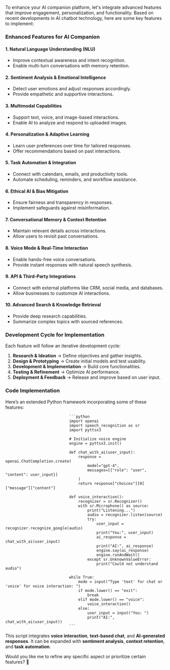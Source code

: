 To enhance your AI companion platform, let's integrate advanced features that improve engagement, personalization, and functionality. Based on recent developments in AI chatbot technology, here are some key features to implement:

### **Enhanced Features for AI Companion**
#### **1. Natural Language Understanding (NLU)**
- Improve contextual awareness and intent recognition.
- Enable multi-turn conversations with memory retention.

#### **2. Sentiment Analysis & Emotional Intelligence**
- Detect user emotions and adjust responses accordingly.
- Provide empathetic and supportive interactions.

#### **3. Multimodal Capabilities**
- Support text, voice, and image-based interactions.
- Enable AI to analyze and respond to uploaded images.

#### **4. Personalization & Adaptive Learning**
- Learn user preferences over time for tailored responses.
- Offer recommendations based on past interactions.

#### **5. Task Automation & Integration**
- Connect with calendars, emails, and productivity tools.
- Automate scheduling, reminders, and workflow assistance.

#### **6. Ethical AI & Bias Mitigation**
- Ensure fairness and transparency in responses.
- Implement safeguards against misinformation.

#### **7. Conversational Memory & Context Retention**
- Maintain relevant details across interactions.
- Allow users to revisit past conversations.

#### **8. Voice Mode & Real-Time Interaction**
- Enable hands-free voice conversations.
- Provide instant responses with natural speech synthesis.

#### **9. API & Third-Party Integrations**
- Connect with external platforms like CRM, social media, and databases.
- Allow businesses to customize AI interactions.

#### **10. Advanced Search & Knowledge Retrieval**
- Provide deep research capabilities.
- Summarize complex topics with sourced references.

### **Development Cycle for Implementation**
Each feature will follow an iterative development cycle:
1. **Research & Ideation** → Define objectives and gather insights.
2. **Design & Prototyping** → Create initial models and test usability.
3. **Development & Implementation** → Build core functionalities.
4. **Testing & Refinement** → Optimize AI performance.
5. **Deployment & Feedback** → Release and improve based on user input.

### **Code Implementation**
Here’s an extended Python framework incorporating some of these features:

                                ```python
                                import openai
                                import speech_recognition as sr
                                import pyttsx3
                                
                                # Initialize voice engine
                                engine = pyttsx3.init()
                                
                                def chat_with_ai(user_input):
                                    response = openai.ChatCompletion.create(
                                        model="gpt-4",
                                        messages=[{"role": "user", "content": user_input}]
                                    )
                                    return response["choices"][0]["message"]["content"]
                                
                                def voice_interaction():
                                    recognizer = sr.Recognizer()
                                    with sr.Microphone() as source:
                                        print("Listening...")
                                        audio = recognizer.listen(source)
                                        try:
                                            user_input = recognizer.recognize_google(audio)
                                            print("You:", user_input)
                                            ai_response = chat_with_ai(user_input)
                                            print("AI:", ai_response)
                                            engine.say(ai_response)
                                            engine.runAndWait()
                                        except sr.UnknownValueError:
                                            print("Could not understand audio")
                                
                                while True:
                                    mode = input("Type 'text' for chat or 'voice' for voice interaction: ")
                                    if mode.lower() == "exit":
                                        break
                                    elif mode.lower() == "voice":
                                        voice_interaction()
                                    else:
                                        user_input = input("You: ")
                                        print("AI:", chat_with_ai(user_input))
                                ```

This script integrates **voice interaction**, **text-based chat**, and **AI-generated responses**. It can be expanded with **sentiment analysis**, **context retention**, and **task automation**.

Would you like me to refine any specific aspect or prioritize certain features? 🚀
